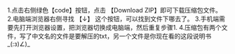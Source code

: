 1.点击右侧绿色【code】按钮，点击 【Download ZIP】即可下载压缩包文件。
2.电脑端浏览器右侧寻找 【↓】 这个按钮，可以找到文件下哪去了。
3.手机端需要先打开浏览器设置，把浏览器切换成电脑端，然后重复步骤1.
4.压缩包有两个文件，写了中文名的文件是要解压的txt，另一个文件是你现在看的这段说明书_(:з)∠)_
